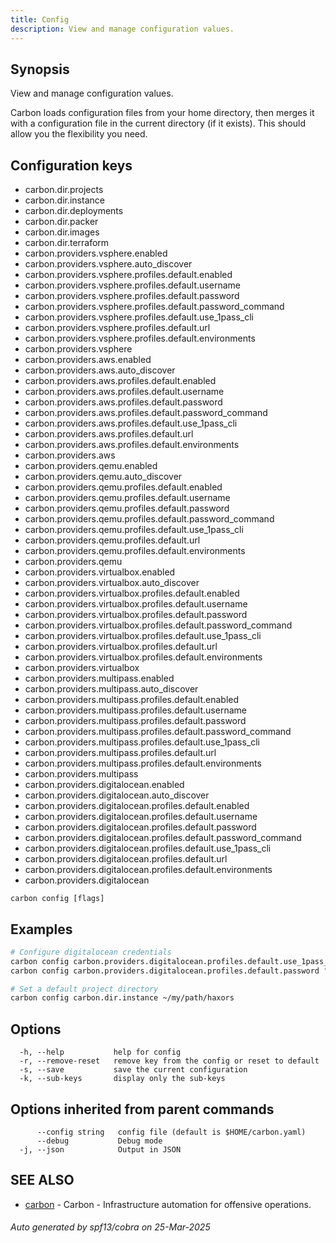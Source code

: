 ```yaml
---
title: Config
description: View and manage configuration values.
---
```


## Synopsis

View and manage configuration values.

Carbon loads configuration files from your home directory, then merges it with
a configuration file in the current directory (if it exists). This should allow
you the flexibility you need.
## Configuration keys
- carbon.dir.projects
 - carbon.dir.instance
 - carbon.dir.deployments
 - carbon.dir.packer
 - carbon.dir.images
 - carbon.dir.terraform
 - carbon.providers.vsphere.enabled
 - carbon.providers.vsphere.auto_discover
 - carbon.providers.vsphere.profiles.default.enabled
 - carbon.providers.vsphere.profiles.default.username
 - carbon.providers.vsphere.profiles.default.password
 - carbon.providers.vsphere.profiles.default.password_command
 - carbon.providers.vsphere.profiles.default.use_1pass_cli
 - carbon.providers.vsphere.profiles.default.url
 - carbon.providers.vsphere.profiles.default.environments
 - carbon.providers.vsphere
 - carbon.providers.aws.enabled
 - carbon.providers.aws.auto_discover
 - carbon.providers.aws.profiles.default.enabled
 - carbon.providers.aws.profiles.default.username
 - carbon.providers.aws.profiles.default.password
 - carbon.providers.aws.profiles.default.password_command
 - carbon.providers.aws.profiles.default.use_1pass_cli
 - carbon.providers.aws.profiles.default.url
 - carbon.providers.aws.profiles.default.environments
 - carbon.providers.aws
 - carbon.providers.qemu.enabled
 - carbon.providers.qemu.auto_discover
 - carbon.providers.qemu.profiles.default.enabled
 - carbon.providers.qemu.profiles.default.username
 - carbon.providers.qemu.profiles.default.password
 - carbon.providers.qemu.profiles.default.password_command
 - carbon.providers.qemu.profiles.default.use_1pass_cli
 - carbon.providers.qemu.profiles.default.url
 - carbon.providers.qemu.profiles.default.environments
 - carbon.providers.qemu
 - carbon.providers.virtualbox.enabled
 - carbon.providers.virtualbox.auto_discover
 - carbon.providers.virtualbox.profiles.default.enabled
 - carbon.providers.virtualbox.profiles.default.username
 - carbon.providers.virtualbox.profiles.default.password
 - carbon.providers.virtualbox.profiles.default.password_command
 - carbon.providers.virtualbox.profiles.default.use_1pass_cli
 - carbon.providers.virtualbox.profiles.default.url
 - carbon.providers.virtualbox.profiles.default.environments
 - carbon.providers.virtualbox
 - carbon.providers.multipass.enabled
 - carbon.providers.multipass.auto_discover
 - carbon.providers.multipass.profiles.default.enabled
 - carbon.providers.multipass.profiles.default.username
 - carbon.providers.multipass.profiles.default.password
 - carbon.providers.multipass.profiles.default.password_command
 - carbon.providers.multipass.profiles.default.use_1pass_cli
 - carbon.providers.multipass.profiles.default.url
 - carbon.providers.multipass.profiles.default.environments
 - carbon.providers.multipass
 - carbon.providers.digitalocean.enabled
 - carbon.providers.digitalocean.auto_discover
 - carbon.providers.digitalocean.profiles.default.enabled
 - carbon.providers.digitalocean.profiles.default.username
 - carbon.providers.digitalocean.profiles.default.password
 - carbon.providers.digitalocean.profiles.default.password_command
 - carbon.providers.digitalocean.profiles.default.use_1pass_cli
 - carbon.providers.digitalocean.profiles.default.url
 - carbon.providers.digitalocean.profiles.default.environments
 - carbon.providers.digitalocean

```
carbon config [flags]
```

## Examples

```bash
# Configure digitalocean credentials
carbon config carbon.providers.digitalocean.profiles.default.use_1pass_cli true
carbon config carbon.providers.digitalocean.profiles.default.password "op://Private/some path/api_key"
```

```bash
# Set a default project directory
carbon config carbon.dir.instance ~/my/path/haxors

```

## Options

```
  -h, --help           help for config
  -r, --remove-reset   remove key from the config or reset to default
  -s, --save           save the current configuration
  -k, --sub-keys       display only the sub-keys
```

## Options inherited from parent commands

```
      --config string   config file (default is $HOME/carbon.yaml)
      --debug           Debug mode
  -j, --json            Output in JSON
```

## SEE ALSO

* [carbon](_index.md)	 - Carbon - Infrastructure automation for offensive operations.

###### Auto generated by spf13/cobra on 25-Mar-2025
